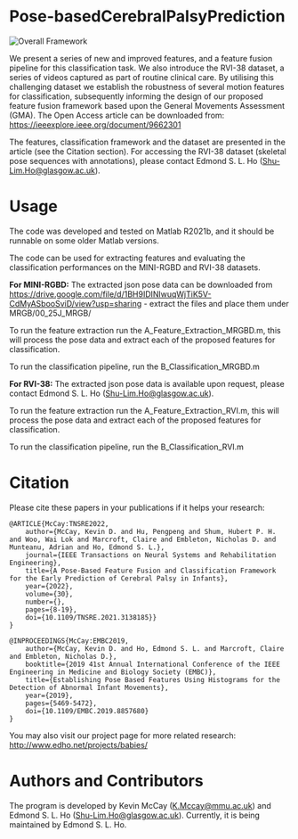 # Pose-basedCerebralPalsyPrediction

![Overall Framework](Framework.png)

We present a series of new and improved features, and a feature fusion pipeline for this classification task. We also introduce the RVI-38 dataset, a series of videos captured as part of routine clinical care. By utilising this challenging dataset we establish the robustness of several motion features for classification, subsequently informing the design of our proposed feature fusion framework based upon the General Movements Assessment (GMA). The Open Access article can be downloaded from: https://ieeexplore.ieee.org/document/9662301

The features, classification framework and the dataset are presented in the article (see the Citation section). For accessing the RVI-38 dataset (skeletal pose sequences with annotations), please contact Edmond S. L. Ho (Shu-Lim.Ho@glasgow.ac.uk).

# Usage
The code was developed and tested on Matlab R2021b, and it should be runnable on some older Matlab versions.

The code can be used for extracting features and evaluating the classification performances on the MINI-RGBD and RVI-38 datasets.

**For MINI-RGBD:**
The extracted json pose data can be downloaded from https://drive.google.com/file/d/1BH9IDINlwuqWjTiK5V-CdMyASbooSviD/view?usp=sharing - extract the files and place them under MRGB/00_25J_MRGB/

To run the feature extraction run the A_Feature_Extraction_MRGBD.m, this will process the pose data and extract each of the proposed features for classification.

To run the classification pipeline, run the B_Classification_MRGBD.m

**For RVI-38:**
The extracted json pose data is available upon request, please contact Edmond S. L. Ho (Shu-Lim.Ho@glasgow.ac.uk).

To run the feature extraction run the A_Feature_Extraction_RVI.m, this will process the pose data and extract each of the proposed features for classification.

To run the classification pipeline, run the B_Classification_RVI.m

# Citation
Please cite these papers in your publications if it helps your research:

    @ARTICLE{McCay:TNSRE2022,
        author={McCay, Kevin D. and Hu, Pengpeng and Shum, Hubert P. H. and Woo, Wai Lok and Marcroft, Claire and Embleton, Nicholas D. and Munteanu, Adrian and Ho, Edmond S. L.},
        journal={IEEE Transactions on Neural Systems and Rehabilitation Engineering}, 
        title={A Pose-Based Feature Fusion and Classification Framework for the Early Prediction of Cerebral Palsy in Infants}, 
        year={2022},
        volume={30},
        number={},
        pages={8-19},
        doi={10.1109/TNSRE.2021.3138185}}
    }
    
    @INPROCEEDINGS{McCay:EMBC2019,  
        author={McCay, Kevin D. and Ho, Edmond S. L. and Marcroft, Claire and Embleton, Nicholas D.},  
        booktitle={2019 41st Annual International Conference of the IEEE Engineering in Medicine and Biology Society (EMBC)},   
        title={Establishing Pose Based Features Using Histograms for the Detection of Abnormal Infant Movements},   
        year={2019},  
        pages={5469-5472},  
        doi={10.1109/EMBC.2019.8857680}
    }
    
You may also visit our project page for more related research: http://www.edho.net/projects/babies/

# Authors and Contributors
The program is developed by Kevin McCay (K.Mccay@mmu.ac.uk) and Edmond S. L. Ho (Shu-Lim.Ho@glasgow.ac.uk). Currently, it is being maintained by Edmond S. L. Ho.
